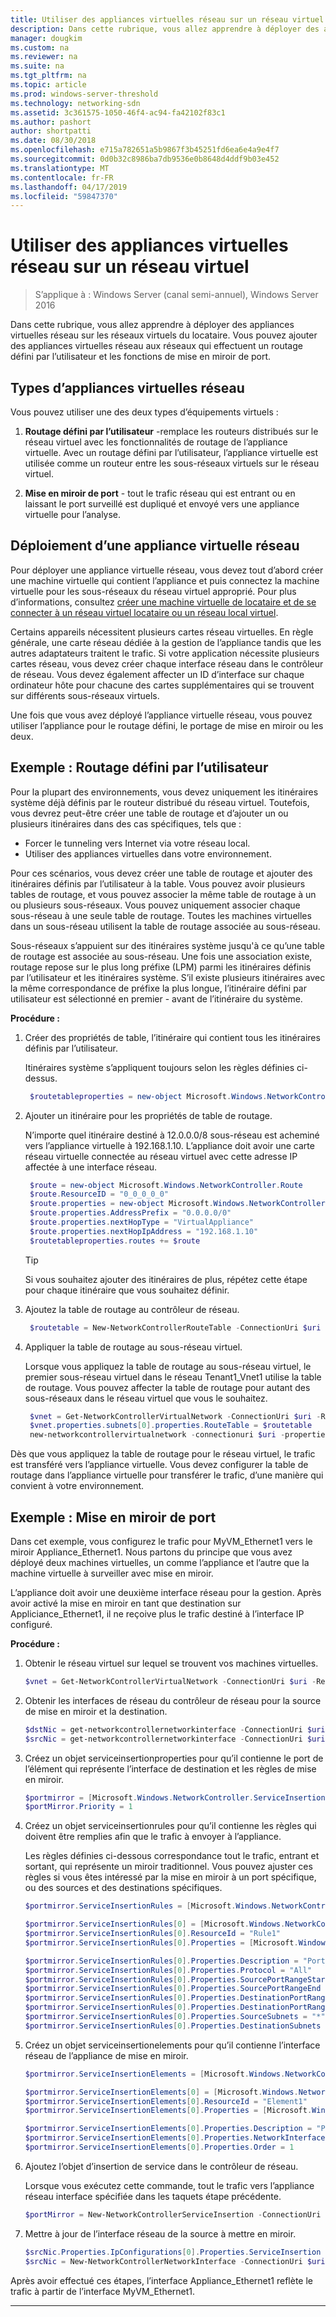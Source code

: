 ```yaml
---
title: Utiliser des appliances virtuelles réseau sur un réseau virtuel
description: Dans cette rubrique, vous allez apprendre à déployer des appliances virtuelles réseau sur les réseaux virtuels du locataire. Vous pouvez ajouter des appliances virtuelles réseau aux réseaux qui effectuent un routage défini par l’utilisateur et les fonctions de mise en miroir de port.
manager: dougkim
ms.custom: na
ms.reviewer: na
ms.suite: na
ms.tgt_pltfrm: na
ms.topic: article
ms.prod: windows-server-threshold
ms.technology: networking-sdn
ms.assetid: 3c361575-1050-46f4-ac94-fa42102f83c1
ms.author: pashort
author: shortpatti
ms.date: 08/30/2018
ms.openlocfilehash: e715a782651a5b9867f3b45251fd6ea6e4a9e4f7
ms.sourcegitcommit: 0d0b32c8986ba7db9536e0b8648d4ddf9b03e452
ms.translationtype: MT
ms.contentlocale: fr-FR
ms.lasthandoff: 04/17/2019
ms.locfileid: "59847370"
---
```

# <a name="use-network-virtual-appliances-on-a-virtual-network"></a>Utiliser des appliances virtuelles réseau sur un réseau virtuel

>S’applique à : Windows Server (canal semi-annuel), Windows Server 2016

Dans cette rubrique, vous allez apprendre à déployer des appliances virtuelles réseau sur les réseaux virtuels du locataire. Vous pouvez ajouter des appliances virtuelles réseau aux réseaux qui effectuent un routage défini par l’utilisateur et les fonctions de mise en miroir de port.

## <a name="types-of-network-virtual-appliances"></a>Types d’appliances virtuelles réseau

Vous pouvez utiliser une des deux types d’équipements virtuels :

1. **Routage défini par l’utilisateur** -remplace les routeurs distribués sur le réseau virtuel avec les fonctionnalités de routage de l’appliance virtuelle.  Avec un routage défini par l’utilisateur, l’appliance virtuelle est utilisée comme un routeur entre les sous-réseaux virtuels sur le réseau virtuel.

2. **Mise en miroir de port** - tout le trafic réseau qui est entrant ou en laissant le port surveillé est dupliqué et envoyé vers une appliance virtuelle pour l’analyse. 


## <a name="deploying-a-network-virtual-appliance"></a>Déploiement d’une appliance virtuelle réseau

Pour déployer une appliance virtuelle réseau, vous devez tout d’abord créer une machine virtuelle qui contient l’appliance et puis connectez la machine virtuelle pour les sous-réseaux du réseau virtuel approprié. Pour plus d’informations, consultez [créer une machine virtuelle de locataire et de se connecter à un réseau virtuel locataire ou un réseau local virtuel](Create-a-Tenant-VM.md).

Certains appareils nécessitent plusieurs cartes réseau virtuelles. En règle générale, une carte réseau dédiée à la gestion de l’appliance tandis que les autres adaptateurs traitent le trafic.  Si votre application nécessite plusieurs cartes réseau, vous devez créer chaque interface réseau dans le contrôleur de réseau. Vous devez également affecter un ID d’interface sur chaque ordinateur hôte pour chacune des cartes supplémentaires qui se trouvent sur différents sous-réseaux virtuels.

Une fois que vous avez déployé l’appliance virtuelle réseau, vous pouvez utiliser l’appliance pour le routage défini, le portage de mise en miroir ou les deux. 


## <a name="example-user-defined-routing"></a>Exemple : Routage défini par l’utilisateur

Pour la plupart des environnements, vous devez uniquement les itinéraires système déjà définis par le routeur distribué du réseau virtuel. Toutefois, vous devrez peut-être créer une table de routage et d’ajouter un ou plusieurs itinéraires dans des cas spécifiques, tels que :

- Forcer le tunneling vers Internet via votre réseau local.
- Utiliser des appliances virtuelles dans votre environnement.

Pour ces scénarios, vous devez créer une table de routage et ajouter des itinéraires définis par l’utilisateur à la table. Vous pouvez avoir plusieurs tables de routage, et vous pouvez associer la même table de routage à un ou plusieurs sous-réseaux. Vous pouvez uniquement associer chaque sous-réseau à une seule table de routage. Toutes les machines virtuelles dans un sous-réseau utilisent la table de routage associée au sous-réseau.

Sous-réseaux s’appuient sur des itinéraires système jusqu'à ce qu’une table de routage est associée au sous-réseau. Une fois une association existe, routage repose sur le plus long préfixe (LPM) parmi les itinéraires définis par l’utilisateur et les itinéraires système. S’il existe plusieurs itinéraires avec la même correspondance de préfixe la plus longue, l’itinéraire défini par utilisateur est sélectionné en premier - avant de l’itinéraire du système.
 
**Procédure :**

1. Créer des propriétés de table, l’itinéraire qui contient tous les itinéraires définis par l’utilisateur.<p>Itinéraires système s’appliquent toujours selon les règles définies ci-dessus.

   ```PowerShell
    $routetableproperties = new-object Microsoft.Windows.NetworkController.RouteTableProperties
   ```

2. Ajouter un itinéraire pour les propriétés de table de routage.<p>N’importe quel itinéraire destiné à 12.0.0.0/8 sous-réseau est acheminé vers l’appliance virtuelle à 192.168.1.10. L’appliance doit avoir une carte réseau virtuelle connectée au réseau virtuel avec cette adresse IP affectée à une interface réseau.

   ```PowerShell
    $route = new-object Microsoft.Windows.NetworkController.Route
    $route.ResourceID = "0_0_0_0_0"
    $route.properties = new-object Microsoft.Windows.NetworkController.RouteProperties
    $route.properties.AddressPrefix = "0.0.0.0/0"
    $route.properties.nextHopType = "VirtualAppliance"
    $route.properties.nextHopIpAddress = "192.168.1.10"
    $routetableproperties.routes += $route
   ```
   >[!TIP]
   >Si vous souhaitez ajouter des itinéraires de plus, répétez cette étape pour chaque itinéraire que vous souhaitez définir.

3. Ajoutez la table de routage au contrôleur de réseau.

   ```PowerShell
    $routetable = New-NetworkControllerRouteTable -ConnectionUri $uri -ResourceId "Route1" -Properties $routetableproperties
   ```

4. Appliquer la table de routage au sous-réseau virtuel.<p>Lorsque vous appliquez la table de routage au sous-réseau virtuel, le premier sous-réseau virtuel dans le réseau Tenant1_Vnet1 utilise la table de routage. Vous pouvez affecter la table de routage pour autant des sous-réseaux dans le réseau virtuel que vous le souhaitez.

   ```PowerShell
    $vnet = Get-NetworkControllerVirtualNetwork -ConnectionUri $uri -ResourceId "Tenant1_VNet1"
    $vnet.properties.subnets[0].properties.RouteTable = $routetable
    new-networkcontrollervirtualnetwork -connectionuri $uri -properties $vnet.properties -resourceId $vnet.resourceid
   ```

Dès que vous appliquez la table de routage pour le réseau virtuel, le trafic est transféré vers l’appliance virtuelle. Vous devez configurer la table de routage dans l’appliance virtuelle pour transférer le trafic, d’une manière qui convient à votre environnement.

## <a name="example-port-mirroring"></a>Exemple : Mise en miroir de port

Dans cet exemple, vous configurez le trafic pour MyVM_Ethernet1 vers le miroir Appliance_Ethernet1.  Nous partons du principe que vous avez déployé deux machines virtuelles, un comme l’appliance et l’autre que la machine virtuelle à surveiller avec mise en miroir. 

L’appliance doit avoir une deuxième interface réseau pour la gestion. Après avoir activé la mise en miroir en tant que destination sur Appliciance_Ethernet1, il ne reçoive plus le trafic destiné à l’interface IP configuré.


**Procédure :**

1. Obtenir le réseau virtuel sur lequel se trouvent vos machines virtuelles.

   ```PowerShell
   $vnet = Get-NetworkControllerVirtualNetwork -ConnectionUri $uri -ResourceId "Tenant1_VNet1"
   ```

2. Obtenir les interfaces de réseau du contrôleur de réseau pour la source de mise en miroir et la destination.

   ```PowerShell
   $dstNic = get-networkcontrollernetworkinterface -ConnectionUri $uri -ResourceId "Appliance_Ethernet1"
   $srcNic = get-networkcontrollernetworkinterface -ConnectionUri $uri -ResourceId "MyVM_Ethernet1"
   ```

3. Créez un objet serviceinsertionproperties pour qu’il contienne le port de l’élément qui représente l’interface de destination et les règles de mise en miroir.

   ```PowerShell
   $portmirror = [Microsoft.Windows.NetworkController.ServiceInsertionProperties]::new()
   $portMirror.Priority = 1
   ```

4. Créez un objet serviceinsertionrules pour qu’il contienne les règles qui doivent être remplies afin que le trafic à envoyer à l’appliance.<p>Les règles définies ci-dessous correspondance tout le trafic, entrant et sortant, qui représente un miroir traditionnel.  Vous pouvez ajuster ces règles si vous êtes intéressé par la mise en miroir à un port spécifique, ou des sources et des destinations spécifiques.

   ```PowerShell
   $portmirror.ServiceInsertionRules = [Microsoft.Windows.NetworkController.ServiceInsertionRule[]]::new(1)

   $portmirror.ServiceInsertionRules[0] = [Microsoft.Windows.NetworkController.ServiceInsertionRule]::new()
   $portmirror.ServiceInsertionRules[0].ResourceId = "Rule1"
   $portmirror.ServiceInsertionRules[0].Properties = [Microsoft.Windows.NetworkController.ServiceInsertionRuleProperties]::new()

   $portmirror.ServiceInsertionRules[0].Properties.Description = "Port Mirror Rule"
   $portmirror.ServiceInsertionRules[0].Properties.Protocol = "All"
   $portmirror.ServiceInsertionRules[0].Properties.SourcePortRangeStart = "0"
   $portmirror.ServiceInsertionRules[0].Properties.SourcePortRangeEnd = "65535"
   $portmirror.ServiceInsertionRules[0].Properties.DestinationPortRangeStart = "0"
   $portmirror.ServiceInsertionRules[0].Properties.DestinationPortRangeEnd = "65535"
   $portmirror.ServiceInsertionRules[0].Properties.SourceSubnets = "*"
   $portmirror.ServiceInsertionRules[0].Properties.DestinationSubnets = "*"
   ```

5. Créez un objet serviceinsertionelements pour qu’il contienne l’interface réseau de l’appliance de mise en miroir.

   ```PowerShell
   $portmirror.ServiceInsertionElements = [Microsoft.Windows.NetworkController.ServiceInsertionElement[]]::new(1)

   $portmirror.ServiceInsertionElements[0] = [Microsoft.Windows.NetworkController.ServiceInsertionElement]::new()
   $portmirror.ServiceInsertionElements[0].ResourceId = "Element1"
   $portmirror.ServiceInsertionElements[0].Properties = [Microsoft.Windows.NetworkController.ServiceInsertionElementProperties]::new()

   $portmirror.ServiceInsertionElements[0].Properties.Description = "Port Mirror Element"
   $portmirror.ServiceInsertionElements[0].Properties.NetworkInterface = $dstNic
   $portmirror.ServiceInsertionElements[0].Properties.Order = 1
   ```

6. Ajoutez l’objet d’insertion de service dans le contrôleur de réseau.<p>Lorsque vous exécutez cette commande, tout le trafic vers l’appliance réseau interface spécifiée dans les taquets étape précédente.

   ```PowerShell
   $portMirror = New-NetworkControllerServiceInsertion -ConnectionUri $uri -Properties $portmirror -ResourceId "MirrorAll"
   ```

7. Mettre à jour de l’interface réseau de la source à mettre en miroir.

   ```PowerShell
   $srcNic.Properties.IpConfigurations[0].Properties.ServiceInsertion = $portMirror
   $srcNic = New-NetworkControllerNetworkInterface -ConnectionUri $uri  -Properties $srcNic.Properties -ResourceId $srcNic.ResourceId
   ```

Après avoir effectué ces étapes, l’interface Appliance_Ethernet1 reflète le trafic à partir de l’interface MyVM_Ethernet1.
 
---